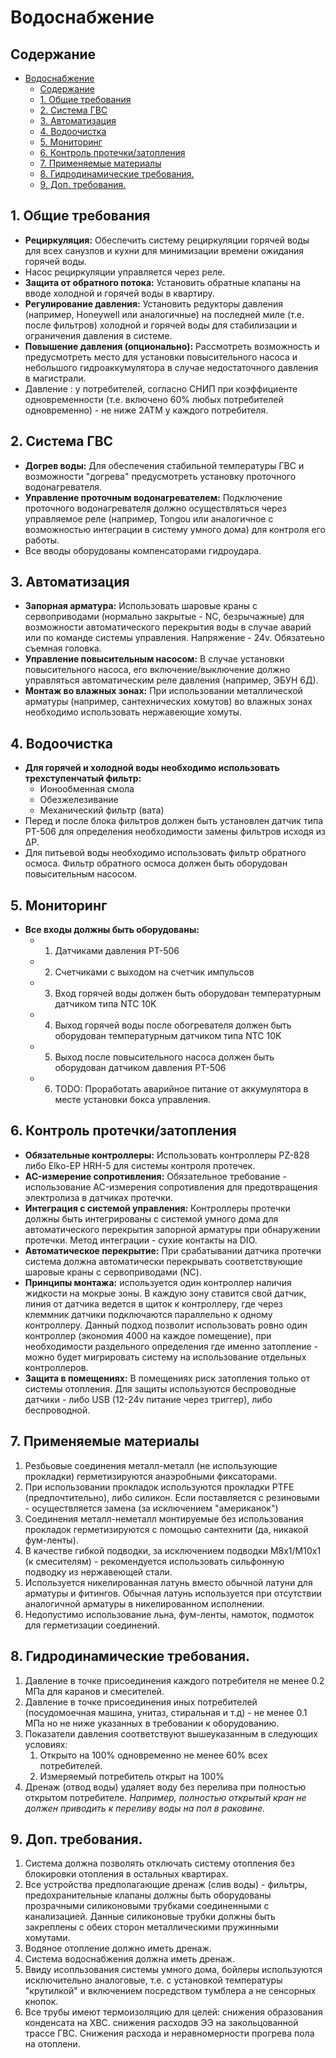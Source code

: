 # Водоснабжение

## Содержание
- [Водоснабжение](#водоснабжение)
  - [Содержание](#содержание)
  - [1. Общие требования](#1-общие-требования)
  - [2. Система ГВС](#2-система-гвс)
  - [3. Автоматизация](#3-автоматизация)
  - [4. Водоочистка](#4-водоочистка)
  - [5. Мониторинг](#5-мониторинг)
  - [6. Контроль протечки/затопления](#6-контроль-протечкизатопления)
  - [7. Применяемые материалы](#7-применяемые-материалы)
  - [8. Гидродинамические требования.](#8-гидродинамические-требования)
  - [9. Доп. требования.](#9-доп-требования)

## 1. Общие требования
- **Рециркуляция:** Обеспечить систему рециркуляции горячей воды для всех санузлов и кухни для минимизации времени ожидания горячей воды.
- Насос рециркуляции управляется через реле.
- **Защита от обратного потока:** Установить обратные клапаны на вводе холодной и горячей воды в квартиру.
- **Регулирование давления:** Установить редукторы давления (например, Honeywell или аналогичные) на последней миле (т.е. после фильтров) холодной и горячей воды для стабилизации и ограничения давления в системе.
- **Повышение давления (опционально):** Рассмотреть возможность и предусмотреть место для установки повысительного насоса и небольшого гидроаккумулятора в случае недостаточного давления в магистрали.
- Давление : у потребителей, согласно СНИП при коэффициенте одновременности (т.е. включено 60% любых потребителей одновременно) - не ниже 2АТМ у каждого потребителя.


## 2. Система ГВС
- **Догрев воды:** Для обеспечения стабильной температуры ГВС и возможности "догрева" предусмотреть установку проточного водонагревателя.
- **Управление проточным водонагревателем:** Подключение проточного водонагревателя должно осуществляться через управляемое реле (например, Tongou или аналогичное с возможностью интеграции в систему умного дома) для контроля его работы.
- Все вводы оборудованы компенсаторами гидроудара.

## 3. Автоматизация
- **Запорная арматура:** Использовать шаровые краны с сервоприводами (нормально закрытые - NC, безрычажные) для возможности автоматического перекрытия воды в случае аварий или по команде системы управления. Напряжение - 24v. Обязатеьно съемная головка. 
- **Управление повысительным насосом:** В случае установки повысительного насоса, его включение/выключение должно управляться автоматическим реле давления (например, ЭБУН 6Д).
- **Монтаж во влажных зонах:** При использовании металлической арматуры (например, сантехнических хомутов) во влажных зонах необходимо использовать нержавеющие хомуты.

## 4. Водоочистка
- **Для горячей и холодной воды необходимо использовать трехступенчатый фильтр:**
  - Ионообменная смола
  - Обезжелезивание
  - Механический фильтр (вата)
- Перед и после блока фильтров должен быть установлен датчик типа PT-506 для определения необходимости замены фильтров исходя из ΔP.
- Для питьевой воды необходимо использовать фильтр обратного осмоса. Фильтр обратного осмоса должен быть оборудован повысительным насосом.

## 5. Мониторинг
- **Все входы должны быть оборудованы:**
  - 1. Датчиками давления PT-506 
  - 2. Счетчиками с выходом на счетчик импульсов
  - 3. Вход горячей воды должен быть оборудован температурным датчиком типа NTC 10K
  - 4. Выход горячей воды после обогревателя должен быть оборудован температурным датчиком типа NTC 10K
  - 5. Выход после повысительного насоса должен быть оборудован датчиком давления PT-506
  - 6. TODO: Проработать аварийное питание от аккумулятора в месте установки бокса управления.

## 6. Контроль протечки/затопления
- **Обязательные контроллеры:** Использовать контроллеры PZ-828 либо Elko-EP HRH-5 для системы контроля протечек.
- **AC-измерение сопротивления:** Обязательное требование - использование AC-измерения сопротивления для предотвращения электролиза в датчиках протечки.
- **Интеграция с системой управления:** Контроллеры протечки должны быть интегрированы с системой умного дома для автоматического перекрытия запорной арматуры при обнаружении протечки. Метод интеграции - сухие контакты на DIO.
- **Автоматическое перекрытие:** При срабатывании датчика протечки система должна автоматически перекрывать соответствующие шаровые краны с сервоприводами (NC).
- **Принципы монтажа:** используется один контроллер наличия жидкости на мокрые зоны. В каждую зону ставится свой датчик, линия от датчика ведется в щиток к контроллеру, где через клеммник датчики подключаются параллельно к одному контроллеру. Данный подход позволит использовать ровно один контроллер (экономия 4000 на каждое помещение), при необходимости раздельного определения где именно затопление - можно будет мигрировать систему на использование отдельных контроллеров. 
- **Защита в помещениях:** В помещениях риск затопления только от системы отопления. Для защиты используются беспроводные датчики - либо USB (12-24v питание через триггер), либо беспроводной. 

## 7. Применяемые материалы
1. Резбьовые соединения металл-металл (не использующие прокладки) герметизируются анаэробными фиксаторами.
1. При использовании прокладок используются прокладки PTFE (предпочтительно), либо силикон. Если поставляется с резиновыми - осуществляется замена (за исключением "американок")
1. Соединения металл-неметалл монтируемые без использования прокладок герметизируются с помощью сантехнити (да, никакой фум-ленты).
1. В качестве гибкой подводки, за исключением подводки  M8x1/M10x1 (к смесителям) - рекомендуется использовать сильфонную подводку из нержавеющей стали. 
1. Используется никелированная латунь вместо обычной латуни для арматуры и фитингов. Обычная латунь используется при отсутствии аналогичной арматуры в никелированном исполнении.
1. Недопустимо использование льна, фум-ленты, намоток, подмоток для герметизации соединений.

## 8. Гидродинамические требования.
1. Давление в точке присоединения каждого потребителя не менее 0.2 МПа для каранов и смесителей.
2. Давление в точке присоединения иных потребителей (посудомоечная машина, унитаз, стиральная и т.д) - не менее 0.1 МПа но не ниже указанных в требовании к оборудованию.
3. Показатели давления соответствуют вышеуказанным в следующих условиях: 
   1. Открыто на 100% одновременно не менее 60% всех потребителей.
   2. Измеряемый потребитель открыт на 100%
4. Дренаж (отвод воды) удаляет воду без перелива при полностью открытом потребителе. _Например, полностью открытый кран не должен приводить к переливу воды на пол в раковине._

## 9. Доп. требования.
1. Система должна позволять отключать систему отопления без блокировки отопления в остальных квартирах.
2. Все устройства предполагающие дренаж (слив воды) - фильтры, предохранительные клапаны должны быть оборудованы 
    прозрачными силиконовыми трубками соединенными с канализацией. Данные силиконовые трубки должны быть закреплены с обеих сторон металлическими пружинными хомутами.
3. Водяное отопление должно иметь дренаж.
4. Система водоснабжения должна иметь дренаж.
5. Ввиду исопльзования системы умного дома, бойлеры используются исключительно аналоговые, т.е. с установкой температуры "крутилкой" и включением посредством тумблера а не сенсорных кнопок.
6. Все трубы имеют термоизоляцию для целей: снижения образования конденсата на ХВС. снижения расходов ЭЭ на закольцованной трассе ГВС. Снижения расхода и неравномерности прогрева пола на отоплени.